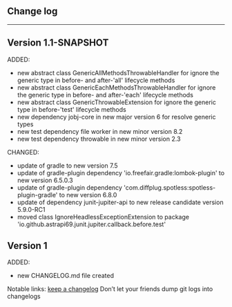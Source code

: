 ## Change log
----------------------

Version 1.1-SNAPSHOT
-------------

ADDED:

- new abstract class GenericAllMethodsThrowableHandler for ignore the generic type in before- and after-'all' lifecycle methods
- new abstract class GenericEachMethodsThrowableHandler for ignore the generic type in before- and after-'each' lifecycle methods
- new abstract class GenericThrowableExtension for ignore the generic type in before-'test' lifecycle methods
- new dependency jobj-core in new major version 6 for resolve generic types
- new test dependency file worker in new minor version 8.2
- new test dependency throwable in new minor version 2.3

CHANGED:

- update of gradle to new version 7.5
- update of gradle-plugin dependency 'io.freefair.gradle:lombok-plugin' to new version 6.5.0.3
- update of gradle-plugin dependency 'com.diffplug.spotless:spotless-plugin-gradle' to new version 6.8.0
- update of dependency junit-jupiter-api to new release candidate version 5.9.0-RC1
- moved class IgnoreHeadlessExceptionExtension to package 'io.github.astrapi69.junit.jupiter.callback.before.test'

Version 1
-------------

ADDED:

- new CHANGELOG.md file created

Notable links:
[keep a changelog](http://keepachangelog.com/en/1.0.0/) Don’t let your friends dump git logs into changelogs
